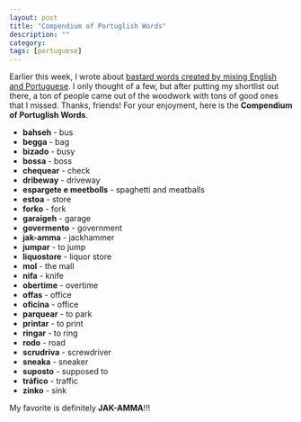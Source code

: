 ```yaml
---
layout: post
title: "Compendium of Portuglish Words"
description: ""
category: 
tags: [portuguese]
---
```


Earlier this week, I wrote about [bastard words created by mixing English and Portuguese][1]. I only thought of a few, but after putting my shortlist out there, a ton of people came out of the woodwork with tons of good ones that I missed. Thanks, friends! For your enjoyment, here is the **Compendium of Portuglish Words**.

* **bahseh** - bus
* **begga** - bag
* **bizado** - busy
* **bossa** - boss
* **chequear** - check
* **dribeway** - driveway
* **espargete e meetbolls** - spaghetti and meatballs
* **estoa** - store
* **forko** - fork
* **garaigeh** - garage
* **govermento** - government
* **jak-amma** - jackhammer
* **jumpar** - to jump
* **liquostore** - liquor store
* **mol** - the mall
* **nifa** - knife
* **obertime** - overtime  
* **offas** - office
* **oficina** - office
* **parquear** - to park
* **printar** - to print
* **ringar** - to ring
* **rodo** - road
* **scrudriva** - screwdriver 
* **sneaka** - sneaker
* **suposto** - supposed to
* **tráfico** - traffic
* **zinko** - sink

My favorite is definitely **JAK-AMMA**!!!

[1]: http://mark.gg/2013/12/29/portuglish-words/